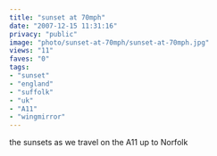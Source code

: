 ```yaml
---
title: "sunset at 70mph"
date: "2007-12-15 11:31:16"
privacy: "public"
image: "photo/sunset-at-70mph/sunset-at-70mph.jpg"
views: "11"
faves: "0"
tags:
- "sunset"
- "england"
- "suffolk"
- "uk"
- "A11"
- "wingmirror"
---
```

the sunsets as we travel on the A11 up to Norfolk
